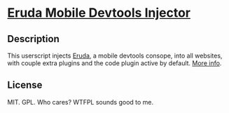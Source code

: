 # [Eruda Mobile Devtools Injector](https://github.com/Efreak/UserScripts/raw/master/Eruda-Mobile-Devto/ols/ErudaMobileDevtools.user.js)

## Description
This userscript injects [Eruda](https://github.com/liriliri/eruda), a mobile devtools consope, into all websites, with  couple extra plugins and the code plugin active by default. [More info](https://eruda.liriliri.io).

## License

MIT. GPL. Who cares? WTFPL sounds good to me.
